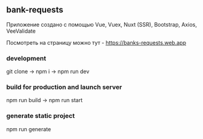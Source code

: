 ## bank-requests    
Приложение создано с помощью Vue, Vuex, Nuxt (SSR), Bootstrap, Axios, VeeValidate 

Посмотреть на страницу можно тут - https://banks-requests.web.app    
 

### development
git clone -> npm i -> npm run dev

### build for production and launch server
npm run build -> npm run start

### generate static project
npm run generate
